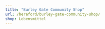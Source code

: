 ```yaml
---
title: "Burley Gate Community Shop"
url: /hereford/burley-gate-community-shop/
shop: Lebensmittel
---
```

